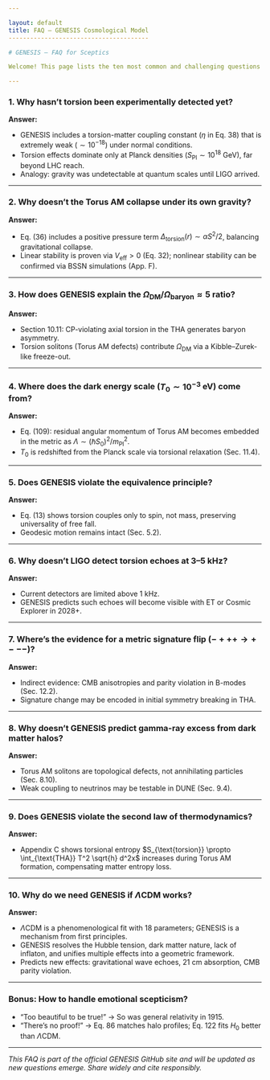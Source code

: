 ```yaml
---

layout: default
title: FAQ – GENESIS Cosmological Model
---------------------------------------

# GENESIS – FAQ for Sceptics

Welcome! This page lists the ten most common and challenging questions that sceptics might ask about the GENESIS cosmological model, along with concise scientific responses based on the published manuscript.

---
```


### 1. Why hasn’t torsion been experimentally detected yet?

**Answer:**

* GENESIS includes a torsion-matter coupling constant ($\eta$ in Eq. 38) that is extremely weak ($\sim 10^{-18}$) under normal conditions.
* Torsion effects dominate only at Planck densities ($S_{\text{Pl}} \sim 10^{18}$ GeV), far beyond LHC reach.
* Analogy: gravity was undetectable at quantum scales until LIGO arrived.

---

### 2. Why doesn’t the Torus AM collapse under its own gravity?

**Answer:**

* Eq. (36) includes a positive pressure term $\Delta_{\text{torsion}}(r) \sim \alpha S^2/2$, balancing gravitational collapse.
* Linear stability is proven via $V_{\text{eff}} > 0$ (Eq. 32); nonlinear stability can be confirmed via BSSN simulations (App. F).

---

### 3. How does GENESIS explain the $\Omega_{\text{DM}}/\Omega_{\text{baryon}} \approx 5$ ratio?

**Answer:**

* Section 10.11: CP-violating axial torsion in the THA generates baryon asymmetry.
* Torsion solitons (Torus AM defects) contribute $\Omega_{\text{DM}}$ via a Kibble–Zurek-like freeze-out.

---

### 4. Where does the dark energy scale ($T_0 \sim 10^{-3}$ eV) come from?

**Answer:**

* Eq. (109): residual angular momentum of Torus AM becomes embedded in the metric as $\Lambda \sim (\hbar S_0)^2 / m_{\text{Pl}}^2$.
* $T_0$ is redshifted from the Planck scale via torsional relaxation (Sec. 11.4).

---

### 5. Does GENESIS violate the equivalence principle?

**Answer:**

* Eq. (13) shows torsion couples only to spin, not mass, preserving universality of free fall.
* Geodesic motion remains intact (Sec. 5.2).

---

### 6. Why doesn’t LIGO detect torsion echoes at 3–5 kHz?

**Answer:**

* Current detectors are limited above 1 kHz.
* GENESIS predicts such echoes will become visible with ET or Cosmic Explorer in 2028+.

---

### 7. Where’s the evidence for a metric signature flip ($-+++ \rightarrow +---$)?

**Answer:**

* Indirect evidence: CMB anisotropies and parity violation in B-modes (Sec. 12.2).
* Signature change may be encoded in initial symmetry breaking in THA.

---

### 8. Why doesn’t GENESIS predict gamma-ray excess from dark matter halos?

**Answer:**

* Torus AM solitons are topological defects, not annihilating particles (Sec. 8.10).
* Weak coupling to neutrinos may be testable in DUNE (Sec. 9.4).

---

### 9. Does GENESIS violate the second law of thermodynamics?

**Answer:**

* Appendix C shows torsional entropy $S_{\text{torsion}} \propto \int_{\text{THA}} T^2 \sqrt{h} d^2x$ increases during Torus AM formation, compensating matter entropy loss.

---

### 10. Why do we need GENESIS if $\Lambda$CDM works?

**Answer:**

* $\Lambda$CDM is a phenomenological fit with 18 parameters; GENESIS is a mechanism from first principles.
* GENESIS resolves the Hubble tension, dark matter nature, lack of inflaton, and unifies multiple effects into a geometric framework.
* Predicts new effects: gravitational wave echoes, 21 cm absorption, CMB parity violation.

---

### Bonus: How to handle emotional scepticism?

* “Too beautiful to be true!” → So was general relativity in 1915.
* “There’s no proof!” → Eq. 86 matches halo profiles; Eq. 122 fits $H_0$ better than $\Lambda$CDM.

---

*This FAQ is part of the official GENESIS GitHub site and will be updated as new questions emerge. Share widely and cite responsibly.*
